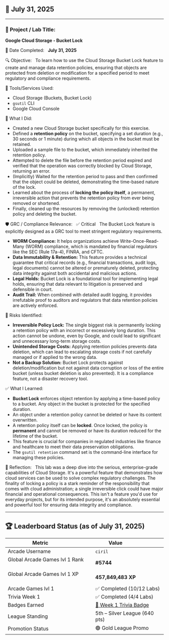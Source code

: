 ## 📅 July 31, 2025

---

### 🧩 Project / Lab Title:
**Google Cloud Storage - Bucket Lock**

📆 Date Completed:  
**July 31, 2025**

🔍 Objective:  
To learn how to use the Cloud Storage Bucket Lock feature to create and manage data retention policies, ensuring that objects are protected from deletion or modification for a specified period to meet regulatory and compliance requirements.

🔧 Tools/Services Used:
- Cloud Storage (Buckets, Bucket Lock)
- `gsutil` CLI
- Google Cloud Console

🧠 What I Did:
- Created a new Cloud Storage bucket specifically for this exercise.
- Defined a **retention policy** on the bucket, specifying a set duration (e.g., 30 seconds or 1 minute) during which all objects in the bucket must be retained.
- Uploaded a sample file to the bucket, which immediately inherited the retention policy.
- Attempted to delete the file before the retention period expired and verified that the operation was correctly blocked by Cloud Storage, returning an error.
- (Implicitly) Waited for the retention period to pass and then confirmed that the object could be deleted, demonstrating the time-based nature of the lock.
- Learned about the process of **locking the policy itself**, a permanent, irreversible action that prevents the retention policy from ever being removed or shortened.
- Finally, cleaned up the resources by removing the (unlocked) retention policy and deleting the bucket.

🛡️ GRC / Compliance Relevance:  
✅ Critical  
The Bucket Lock feature is explicitly designed as a GRC tool to meet stringent regulatory requirements.
- **WORM Compliance:** It helps organizations achieve Write-Once-Read-Many (WORM) compliance, which is mandated by financial regulators like the SEC (Rule 17a-4), FINRA, and CFTC.
- **Data Immutability & Retention:** This feature provides a technical guarantee that critical records (e.g., financial transactions, audit logs, legal documents) cannot be altered or prematurely deleted, protecting data integrity against both accidental and malicious actions.
- **Legal Holds:** Bucket Lock is a foundational tool for implementing legal holds, ensuring that data relevant to litigation is preserved and defensible in court.
- **Audit Trail:** When combined with detailed audit logging, it provides irrefutable proof to auditors and regulators that data retention policies are actively enforced.

🚩 Risks Identified:  
- **Irreversible Policy Lock:** The single biggest risk is permanently locking a retention policy with an incorrect or excessively long duration. This action cannot be undone, even by Google, and could lead to significant and unnecessary long-term storage costs.
- **Unintended Storage Costs:** Applying retention policies prevents data deletion, which can lead to escalating storage costs if not carefully managed or if applied to the wrong data.
- **Not a Backup Solution:** Bucket Lock protects against deletion/modification but not against data corruption or loss of the entire bucket (unless bucket deletion is also prevented). It is a compliance feature, not a disaster recovery tool.

✅ What I Learned:
- **Bucket Lock** enforces object retention by applying a time-based policy to a bucket. Any object in the bucket is protected for the specified duration.
- An object under a retention policy cannot be deleted or have its content overwritten.
- A retention policy itself can be **locked**. Once locked, the policy is **permanent** and cannot be removed or have its duration reduced for the lifetime of the bucket.
- This feature is crucial for companies in regulated industries like finance and healthcare to meet their data preservation obligations.
- The `gsutil retention` command set is the command-line interface for managing these policies.

💭 Reflection:  
This lab was a deep dive into the serious, enterprise-grade capabilities of Cloud Storage. It's a powerful feature that demonstrates how cloud services can be used to solve complex regulatory challenges. The finality of locking a policy is a stark reminder of the responsibility that comes with cloud administration; a single irreversible click could have major financial and operational consequences. This isn't a feature you'd use for everyday projects, but for its intended purpose, it's an absolutely essential and powerful tool for ensuring data integrity and compliance.

---

## 🏆 Leaderboard Status (as of July 31, 2025)

| Metric              | Value                    |
|---------------------|--------------------------|
| Arcade Username     | `ciril`                  |
| Global Arcade Games lvl 1 Rank         | **#5744**                 |
| Global Arcade Games lvl 1 XP           | **457,849,483 XP**      |
| Arcade Games lvl 1       | ✅ Completed (10/12 Labs) |
| Trivia Week 1       | ✅ Completed (4/4 Labs)  |
| Badges Earned       | [🏅 Week 1 Trivia Badge](https://www.cloudskillsboost.google/public_profiles/c8fd48a4-987d-4216-9635-d49fa00793da/badges/17140064)   |
| League Standing     | 5th – Silver League (640 pts) |
| Promotion Status    | 🟢 Gold League Promo |

